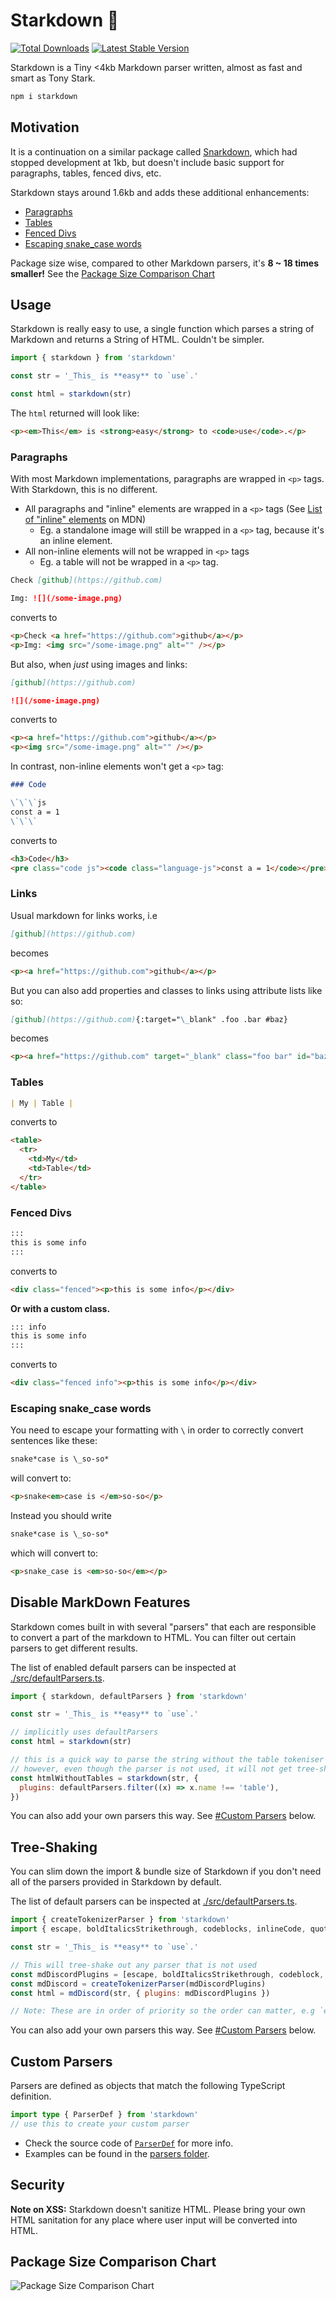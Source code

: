 # Starkdown 🦾

<a href="https://www.npmjs.com/package/starkdown"><img src="https://img.shields.io/npm/v/starkdown.svg" alt="Total Downloads"></a>
<a href="https://www.npmjs.com/package/starkdown"><img src="https://img.shields.io/npm/dw/starkdown.svg" alt="Latest Stable Version"></a>

Starkdown is a Tiny <4kb Markdown parser written, almost as fast and smart as Tony Stark.

```sh
npm i starkdown
```

## Motivation

It is a continuation on a similar package called [Snarkdown](https://github.com/developit/snarkdown), which had stopped development at 1kb, but doesn't include basic support for paragraphs, tables, fenced divs, etc.

Starkdown stays around 1.6kb and adds these additional enhancements:

- [Paragraphs](#paragraphs)
- [Tables](#tables)
- [Fenced Divs](#fenced-divs)
- [Escaping snake_case words](#escaping-snake_case-words)

Package size wise, compared to other Markdown parsers, it's **8 ~ 18 times smaller!** See the [Package Size Comparison Chart](#package-size-comparison-chart)

## Usage

Starkdown is really easy to use, a single function which parses a string of Markdown and returns a String of HTML. Couldn't be simpler.

```js
import { starkdown } from 'starkdown'

const str = '_This_ is **easy** to `use`.'

const html = starkdown(str)
```

The `html` returned will look like:

```html
<p><em>This</em> is <strong>easy</strong> to <code>use</code>.</p>
```

### Paragraphs

With most Markdown implementations, paragraphs are wrapped in `<p>` tags. With Starkdown, this is no different.

- All paragraphs and "inline" elements are wrapped in a `<p>` tags
  (See [List of "inline" elements](https://developer.mozilla.org/en-US/docs/Web/HTML/Inline_elements#list_of_inline_elements) on MDN)
  - Eg. a standalone image will still be wrapped in a `<p>` tag, because it's an inline element.
- All non-inline elements will not be wrapped in `<p>` tags
  - Eg. a table will not be wrapped in a `<p>` tag.

```md
Check [github](https://github.com)

Img: ![](/some-image.png)
```

converts to

```html
<p>Check <a href="https://github.com">github</a></p>
<p>Img: <img src="/some-image.png" alt="" /></p>
```

But also, when _just_ using images and links:

```md
[github](https://github.com)

![](/some-image.png)
```

converts to

```html
<p><a href="https://github.com">github</a></p>
<p><img src="/some-image.png" alt="" /></p>
```

In contrast, non-inline elements won't get a `<p>` tag:

```md
### Code

\`\`\`js
const a = 1
\`\`\`
```

converts to

```html
<h3>Code</h3>
<pre class="code js"><code class="language-js">const a = 1</code></pre>
```

### Links

Usual markdown for links works, i.e

```md
[github](https://github.com)
```

becomes

```html
<p><a href="https://github.com">github</a></p>
```

But you can also add properties and classes to links using attribute lists like so:

```md
[github](https://github.com){:target="\_blank" .foo .bar #baz}
```

becomes

```html
<p><a href="https://github.com" target="_blank" class="foo bar" id="baz">github</a></p>
```

### Tables

```md
| My | Table |
```

converts to

```html
<table>
  <tr>
    <td>My</td>
    <td>Table</td>
  </tr>
</table>
```

### Fenced Divs

```md
:::
this is some info
:::
```

converts to

```html
<div class="fenced"><p>this is some info</p></div>
```

**Or with a custom class.**

```md
::: info
this is some info
:::
```

converts to

```html
<div class="fenced info"><p>this is some info</p></div>
```

### Escaping snake_case words

You need to escape your formatting with `\` in order to correctly convert sentences like these:

```md
snake*case is \_so-so*
```

will convert to:

```html
<p>snake<em>case is </em>so-so</p>
```

Instead you should write

```md
snake*case is \_so-so*
```

which will convert to:

```html
<p>snake_case is <em>so-so</em></p>
```

## Disable MarkDown Features

Starkdown comes built in with several "parsers" that each are responsible to convert a part of the markdown to HTML. You can filter out certain parsers to get different results.

The list of enabled default parsers can be inspected at [./src/defaultParsers.ts](./src/defaultParsers.ts).

```js
import { starkdown, defaultParsers } from 'starkdown'

const str = '_This_ is **easy** to `use`.'

// implicitly uses defaultParsers
const html = starkdown(str)

// this is a quick way to parse the string without the table tokeniser
// however, even though the parser is not used, it will not get tree-shaked
const htmlWithoutTables = starkdown(str, {
  plugins: defaultParsers.filter((x) => x.name !== 'table'),
})
```

You can also add your own parsers this way. See [#Custom Parsers](#custom-parsers) below.

## Tree-Shaking

You can slim down the import & bundle size of Starkdown if you don't need all of the parsers provided in Starkdown by default.

The list of default parsers can be inspected at [./src/defaultParsers.ts](./src/defaultParsers.ts).

```js
import { createTokenizerParser } from 'starkdown'
import { escape, boldItalicsStrikethrough, codeblocks, inlineCode, quote } from 'starkdown/parsers'

const str = '_This_ is **easy** to `use`.'

// This will tree-shake out any parser that is not used
const mdDiscordPlugins = [escape, boldItalicsStrikethrough, codeblock, inlineCode, quote]
const mdDiscord = createTokenizerParser(mdDiscordPlugins)
const html = mdDiscord(str, { plugins: mdDiscordPlugins })

// Note: These are in order of priority so the order can matter, e.g `escape` must come first to escape markdown
```

You can also add your own parsers this way. See [#Custom Parsers](#custom-parsers) below.

## Custom Parsers

Parsers are defined as objects that match the following TypeScript definition.

```ts
import type { ParserDef } from 'starkdown'
// use this to create your custom parser
```

- Check the source code of [`ParserDef`](./src/types.ts) for more info.
- Examples can be found in the [parsers folder](./src/parsers/).

## Security

**Note on XSS:** Starkdown doesn't sanitize HTML. Please bring your own HTML sanitation for any place where user input will be converted into HTML.

## Package Size Comparison Chart

![Package Size Comparison Chart](./.github/markdown-parsers.jpg)
